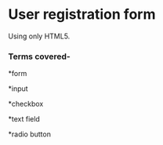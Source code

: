 # User registration form


Using only HTML5.


### Terms covered-

*form

*input

*checkbox

*text field

*radio button

